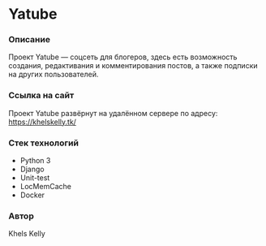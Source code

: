 # Yatube
### Описание
Проект Yatube — соцсеть для блогеров, здесь есть возможность создания, редактивания и комментирования постов, а также подписки на других пользователей.
### Ссылка на сайт
Проект Yatube развёрнут на удалённом сервере по адресу: https://khelskelly.tk/
### Стек технологий
- Python 3
- Django
- Unit-test
- LocMemCache
- Docker
### Автор
Khels Kelly
